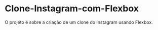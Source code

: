 # Clone-Instagram-com-Flexbox

O projeto é sobre a criação de um clone do Instagram usando Flexbox.
